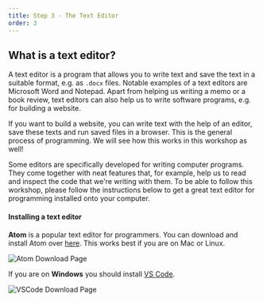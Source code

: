 ```yaml
---
title: Step 3 - The Text Editor
order: 3
---
```


## What is a text editor?

A text editor is a program that allows you to write text and save the text in a suitable format, e.g. as `.docx` files. Notable examples of a text editors are Microsoft Word and Notepad. Apart from helping us writing a memo or a book review, text editors can also help us to write software programs, e.g. for building a website.

If you want to build a website, you can write text with the help of an editor, save these texts and run saved files in a browser. This is the general process of programming. We will see how this works in this workshop as well!

Some editors are specifically developed for writing computer programs. They come together with neat features that, for example, help us to read and inspect the code that we're writing with them. To be able to follow this workshop, please follow the instructions below to get a great text editor for programming installed onto your computer.

#### Installing a text editor

**Atom** is a popular text editor for programmers. You can download and install Atom over [here](https://atom.io/). This works best if you are on Mac or Linux.

![Atom Download Page](/images/atom-dl.png)

If you are on **Windows** you should install [VS Code](https://code.visualstudio.com/).

![VSCode Download Page](/images/vscode-dl.png)
